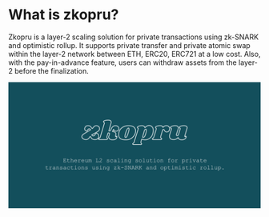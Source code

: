 # What is zkopru?

Zkopru is a layer-2 scaling solution for private transactions using zk-SNARK and optimistic rollup. It supports private transfer and private atomic swap within the layer-2 network between ETH, ERC20, ERC721 at a low cost. Also, with the pay-in-advance feature, users can withdraw assets from the layer-2 before the finalization.

![](.gitbook/assets/zkopru-banner-2-.png)



